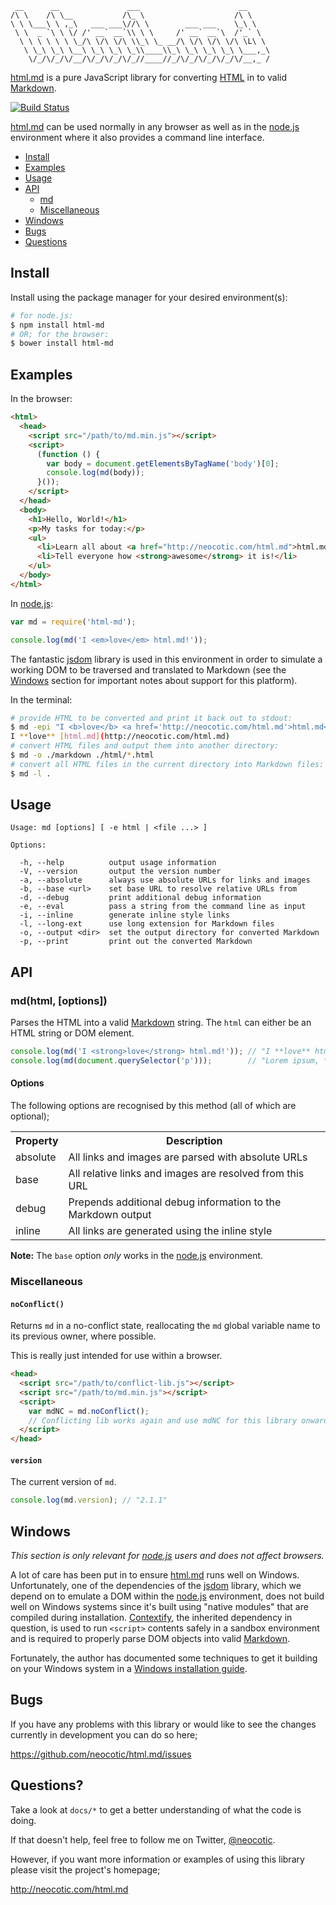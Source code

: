      __      __               ___                      __     
    /\ \    /\ \__           /\_ \                    /\ \    
    \ \ \___\ \ ,_\   ___ ___\//\ \        ___ ___    \_\ \   
     \ \  _ `\ \ \/ /' __` __`\\ \ \     /' __` __`\  /'_` \  
      \ \ \ \ \ \ \_/\ \/\ \/\ \\_\ \_ __/\ \/\ \/\ \/\ \L\ \ 
       \ \_\ \_\ \__\ \_\ \_\ \_\\____\\_\ \_\ \_\ \_\ \___,_\
        \/_/\/_/\/__/\/_/\/_/\/_//____//_/\/_/\/_/\/_/\/__,_ /

[html.md][] is a pure JavaScript library for converting [HTML][] in to valid [Markdown][].

[![Build Status](https://secure.travis-ci.org/neocotic/html.md.png)](http://travis-ci.org/neocotic/html.md)

[html.md][] can be used normally in any browser as well as in the [node.js][] environment where it
also provides a command line interface.

* [Install](#install)
* [Examples](#examples)
* [Usage](#usage)
* [API](#api)
   * [md](#mdhtml-options)
   * [Miscellaneous](#miscellaneous)
* [Windows](#windows)
* [Bugs](#bugs)
* [Questions](#questions)

## Install

Install using the package manager for your desired environment(s):

``` bash
# for node.js:
$ npm install html-md
# OR; for the browser:
$ bower install html-md
```

## Examples

In the browser:

``` html
<html>
  <head>
    <script src="/path/to/md.min.js"></script>
    <script>
      (function () {
        var body = document.getElementsByTagName('body')[0];
        console.log(md(body));
      }());
    </script>
  </head>
  <body>
    <h1>Hello, World!</h1>
    <p>My tasks for today:</p>
    <ul>
      <li>Learn all about <a href="http://neocotic.com/html.md">html.md</a></li>
      <li>Tell everyone how <strong>awesome</strong> it is!</li>
    </ul>
  </body>
</html>
```

In [node.js][]:

``` javascript
var md = require('html-md');

console.log(md('I <em>love</em> html.md!'));
```

The fantastic [jsdom][] library is used in this environment in order to simulate a working DOM to
be traversed and translated to Markdown (see the [Windows](#windows) section for important notes
about support for this platform).

In the terminal:

``` bash
# provide HTML to be converted and print it back out to stdout:
$ md -epi "I <b>love</b> <a href='http://neocotic.com/html.md'>html.md</a>"
I **love** [html.md](http://neocotic.com/html.md)
# convert HTML files and output them into another directory:
$ md -o ./markdown ./html/*.html
# convert all HTML files in the current directory into Markdown files:
$ md -l .
```

## Usage

    Usage: md [options] [ -e html | <file ...> ]

    Options:

      -h, --help          output usage information
      -V, --version       output the version number
      -a, --absolute      always use absolute URLs for links and images
      -b, --base <url>    set base URL to resolve relative URLs from
      -d, --debug         print additional debug information
      -e, --eval          pass a string from the command line as input
      -i, --inline        generate inline style links
      -l, --long-ext      use long extension for Markdown files
      -o, --output <dir>  set the output directory for converted Markdown
      -p, --print         print out the converted Markdown

## API

### md(html, [options])
Parses the HTML into a valid [Markdown][] string. The `html` can either be an HTML string or DOM
element.

``` javascript
console.log(md('I <strong>love</strong> html.md!')); // "I **love** html.md!"
console.log(md(document.querySelector('p')));        // "Lorem ipsum, *baby*!"
```

#### Options

The following options are recognised by this method (all of which are optional);

<table>
  <tr>
    <th>Property</th>
    <th>Description</th>
  </tr>
  <tr>
    <td>absolute</td>
    <td>All links and images are parsed with absolute URLs</td>
  </tr>
  <tr>
    <td>base</td>
    <td>All relative links and images are resolved from this URL</td>
  </tr>
  <tr>
    <td>debug</td>
    <td>Prepends additional debug information to the Markdown output</td>
  </tr>
  <tr>
    <td>inline</td>
    <td>All links are generated using the inline style</td>
  </tr>
</table>

**Note:** The `base` option *only* works in the [node.js][] environment.

### Miscellaneous

#### `noConflict()`
Returns `md` in a no-conflict state, reallocating the `md` global variable name to its previous
owner, where possible.

This is really just intended for use within a browser.

``` html
<head>
  <script src="/path/to/conflict-lib.js"></script>
  <script src="/path/to/md.min.js"></script>
  <script>
    var mdNC = md.noConflict();
    // Conflicting lib works again and use mdNC for this library onwards...
  </script>
</head>
```

#### `version`
The current version of `md`.

``` javascript
console.log(md.version); // "2.1.1"
```

## Windows

*This section is only relevant for [node.js][] users and does not affect browsers.*

A lot of care has been put in to ensure [html.md][] runs well on Windows. Unfortunately, one of the
dependencies of the [jsdom][] library, which we depend on to emulate a DOM within the [node.js][]
environment, does not build well on Windows systems since it's built using "native modules" that
are compiled during installation. [Contextify][], the inherited dependency in question, is used to
run `<script>` contents safely in a sandbox environment and is required to properly parse DOM
objects into valid [Markdown][].

Fortunately, the author has documented some techniques to get it building on your Windows system in
a [Windows installation guide][].

## Bugs

If you have any problems with this library or would like to see the changes currently in
development you can do so here;

https://github.com/neocotic/html.md/issues

## Questions?

Take a look at `docs/*` to get a better understanding of what the code is doing.

If that doesn't help, feel free to follow me on Twitter, [@neocotic][].

However, if you want more information or examples of using this library please visit the project's
homepage;

http://neocotic.com/html.md

[@neocotic]: https://twitter.com/neocotic
[contextify]: https://github.com/brianmcd/contextify
[html]: http://en.wikipedia.org/wiki/HTML
[html.md]: http://neocotic.com/html.md
[jsdom]: https://github.com/tmpvar/jsdom
[markdown]: http://en.wikipedia.org/wiki/Markdown
[node.js]: http://nodejs.org
[windows installation guide]: https://github.com/brianmcd/contextify/wiki/Windows-Installation-Guide
